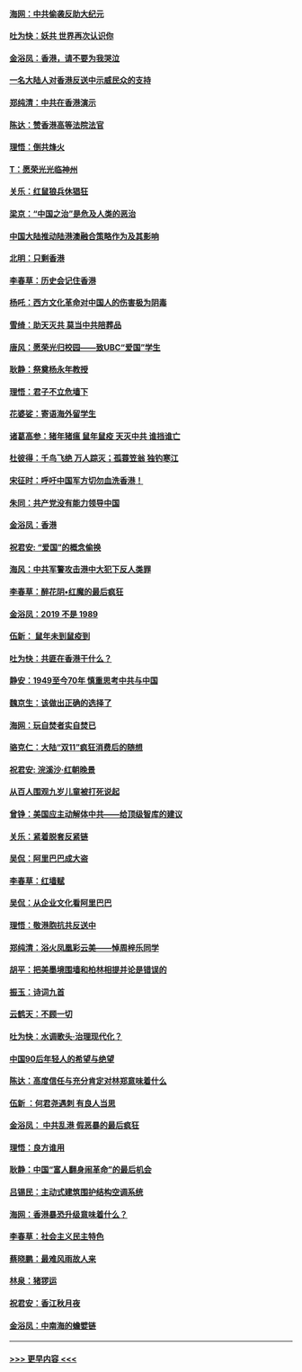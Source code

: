 #### [海网：中共偷袭反助大纪元](../pages/nsc993/n11673515.md?t=11222001) 
#### [吐为快：妖共 世界再次认识你](../pages/nsc993/n11673506.md?t=11222001) 
#### [金浴凤：香港，请不要为我哭泣](../pages/nsc993/n11673248.md?t=11222001) 
#### [一名大陆人对香港反送中示威民众的支持](../pages/nsc993/n11672615.md?t=11222001) 
#### [郑纯清：中共在香港演示](../pages/nsc993/n11670539.md?t=11222001) 
#### [陈达：赞香港高等法院法官](../pages/nsc993/n11669542.md?t=11222001) 
#### [理悟：倒共烽火](../pages/nsc993/n11668844.md?t=11222001) 
#### [T：愿荣光光临神州](../pages/nsc993/n11668421.md?t=11222001) 
#### [关乐：红鼠狼兵休猖狂](../pages/nsc993/n11668378.md?t=11222001) 
#### [梁京：“中国之治”是危及人类的恶治](../pages/nsc993/n11668328.md?t=11222001) 
#### [中国大陆推动陆港澳融合策略作为及其影响](../pages/nsc993/n11668157.md?t=11222001) 
#### [北明：只剩香港](../pages/nsc993/n11668002.md?t=11222001) 
#### [李春草：历史会记住香港](../pages/nsc993/n11667927.md?t=11222001) 
#### [杨吒：西方文化革命对中国人的伤害极为阴毒](../pages/nsc993/n11664521.md?t=11222001) 
#### [雪绮：助天灭共 莫当中共陪葬品](../pages/nsc993/n11662650.md?t=11222001) 
#### [唐风：愿荣光归校园——致UBC“爱国”学生](../pages/nsc993/n11662194.md?t=11222001) 
#### [耿静：祭奠杨永年教授](../pages/nsc993/n11662514.md?t=11222001) 
#### [理悟：君子不立危墙下](../pages/nsc993/n11662172.md?t=11222001) 
#### [花婆娑：寄语海外留学生](../pages/nsc993/n11662121.md?t=11222001) 
#### [诸葛高参：猪年猪瘟 鼠年鼠疫 天灭中共 谁挡谁亡](../pages/nsc993/n11661980.md?t=11222001) 
#### [杜彼得：千鸟飞绝 万人踪灭；孤蓑笠翁 独钓寒江](../pages/nsc993/n11661170.md?t=11222001) 
#### [宋征时：呼吁中国军方切勿血洗香港！](../pages/nsc993/n11415318.md?t=11222001) 
#### [朱同：共产党没有能力领导中国](../pages/nsc993/n11660421.md?t=11222001) 
#### [金浴凤：香港](../pages/nsc993/n11660419.md?t=11222001) 
#### [祝君安: “爱国”的概念偷换](../pages/nsc993/n11659706.md?t=11222001) 
#### [海风：中共军警攻击港中大犯下反人类罪](../pages/nsc993/n11659632.md?t=11222001) 
#### [李春草：醉花阴•红魔的最后疯狂](../pages/nsc993/n11659287.md?t=11222001) 
#### [金浴凤：2019 不是 1989](../pages/nsc993/n11657663.md?t=11222001) 
#### [伍新： 鼠年未到鼠疫到](../pages/nsc993/n11655098.md?t=11222001) 
#### [吐为快：共匪在香港干什么？](../pages/nsc993/n11654891.md?t=11222001) 
#### [静安：1949至今70年 慎重思考中共与中国](../pages/nsc993/n11651244.md?t=11222001) 
#### [魏京生：该做出正确的选择了](../pages/nsc993/n11653084.md?t=11222001) 
#### [海网：玩自焚者实自焚已](../pages/nsc993/n11652423.md?t=11222001) 
#### [骆克仁：大陆“双11”疯狂消费后的随想](../pages/nsc993/n11652305.md?t=11222001) 
#### [祝君安: 浣溪沙·红朝晚景](../pages/nsc993/n11652258.md?t=11222001) 
#### [从百人围观九岁儿童被打死说起](../pages/nsc993/n11651030.md?t=11222001) 
#### [曾铮：美国应主动解体中共——给顶级智库的建议](../pages/nsc993/n11649888.md?t=11222001) 
#### [关乐：紧着脱套反紧链](../pages/nsc993/n11649069.md?t=11222001) 
#### [吴侃：阿里巴巴成大盗](../pages/nsc993/n11645523.md?t=11222001) 
#### [李春草：红墙赋](../pages/nsc993/n11646389.md?t=11222001) 
#### [吴侃：从企业文化看阿里巴巴](../pages/nsc993/n11645476.md?t=11222001) 
#### [理悟：敬港胞抗共反送中](../pages/nsc993/n11645466.md?t=11222001) 
#### [郑纯清：浴火凤凰彩云美——悼周梓乐同学](../pages/nsc993/n11645155.md?t=11222001) 
#### [胡平：把美墨境围墙和柏林相提并论是错误的](../pages/nsc993/n11645134.md?t=11222001) 
#### [振玉：诗词九首](../pages/nsc993/n11644081.md?t=11222001) 
#### [云鹤天：不顾一切](../pages/nsc993/n11643508.md?t=11222001) 
#### [吐为快：水调歌头·治理现代化？](../pages/nsc993/n11643485.md?t=11222001) 
#### [中国90后年轻人的希望与绝望](../pages/nsc993/n11642317.md?t=11222001) 
#### [陈达：高度信任与充分肯定对林郑意味着什么](../pages/nsc993/n11641441.md?t=11222001) 
#### [伍新 ：何君尧遇刺 有良人当思](../pages/nsc993/n11641503.md?t=11222001) 
#### [金浴凤： 中共乱港  假恶暴的最后疯狂](../pages/nsc993/n11641495.md?t=11222001) 
#### [理悟：良方谁用](../pages/nsc993/n11641463.md?t=11222001) 
#### [耿静：中国“富人翻身闹革命”的最后机会](../pages/nsc993/n11640655.md?t=11222001) 
#### [吕锡民：主动式建筑围护结构空调系统](../pages/nsc993/n11640168.md?t=11222001) 
#### [海网：香港暴恐升级意味着什么？](../pages/nsc993/n11635904.md?t=11222001) 
#### [李春草：社会主义民主特色](../pages/nsc993/n11634657.md?t=11222001) 
#### [蔡晓鹏：最难风雨故人来](../pages/nsc993/n11633145.md?t=11222001) 
#### [林泉：猪猡运](../pages/nsc993/n11631469.md?t=11222001) 
#### [祝君安：香江秋月夜](../pages/nsc993/n11631440.md?t=11222001) 
#### [金浴凤：中南海的蟾嬖链](../pages/nsc993/n11631290.md?t=11222001) 

----
#### [ >>> 更早内容 <<< ](../indexes/nsc993-earlier.md)
